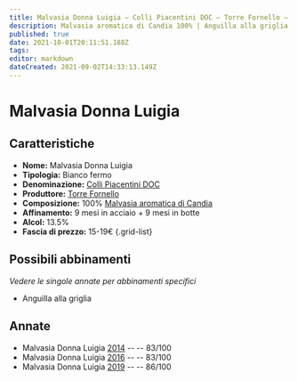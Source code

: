 ```yaml
---
title: Malvasia Donna Luigia – Colli Piacentini DOC – Torre Fornello – Emilia (IT) – 15-19€ – 2★-3★
description: Malvasia aromatica di Candia 100% | Anguilla alla griglia
published: true
date: 2021-10-01T20:11:51.188Z
tags: 
editor: markdown
dateCreated: 2021-09-02T14:33:13.149Z
---
```


# Malvasia Donna Luigia

## Caratteristiche
- **Nome:** Malvasia Donna Luigia
- **Tipologia:** Bianco fermo
- **Denominazione:** [Colli Piacentini DOC](/denominazioni/Italia/Emilia/DOC-Colli-Piacentini)
- **Produttore:** [Torre Fornello](/produttori/Italia/Emilia/Torre-Fornello) 
- **Composizione:** 100% [Malvasia aromatica di Candia](/vitigni/Italia/malvasia-di-candia-aromatica)
- **Affinamento:** 9 mesi in acciaio + 9 mesi in botte
- **Alcol:** 13.5%
- **Fascia di prezzo:** 15-19€
{.grid-list}



## Possibili abbinamenti
*Vedere le singole annate per abbinamenti specifici*

- Anguilla alla griglia

## Annate
- Malvasia Donna Luigia [2014](/vini/Italia/Emilia/Torre-Fornello/Malvasia-Donna-Luigia/2014) -- <span class="star-2"></span> -- 83/100
- Malvasia Donna Luigia [2016](/vini/Italia/Emilia/Torre-Fornello/Malvasia-Donna-Luigia/2016) -- <span class="star-2"></span> -- 83/100
- Malvasia Donna Luigia [2019](/vini/Italia/Emilia/Torre-Fornello/Malvasia-Donna-Luigia/2019) -- <span class="star-3"></span> -- 86/100